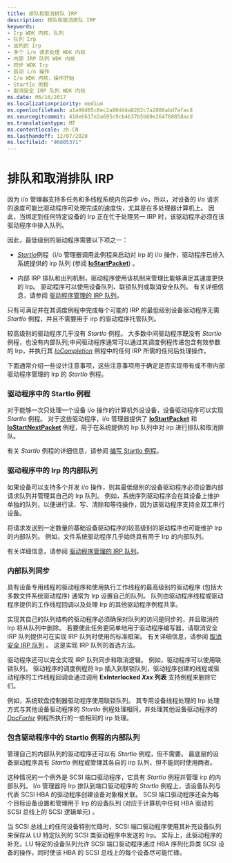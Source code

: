 ```yaml
---
title: 排队和取消排队 IRP
description: 排队和取消排队 IRP
keywords:
- Irp WDK 内核，队列
- 队列 Irp
- 出列的 Irp
- 多个 i/o 请求处理 WDK 内核
- 内部 IRP 队列 WDK 内核
- 同步 WDK Irp
- 启动 i/o 操作
- I/o WDK 内核，操作开始
- StartIo 例程
- 取消安全 IRP 队列 WDK 内核
ms.date: 06/16/2017
ms.localizationpriority: medium
ms.openlocfilehash: a1a99d85c8ec2a80dd4a8282c7a2886abd7afac8
ms.sourcegitcommit: 418e6617e2a695c9cb4b37b5b60e264760858acd
ms.translationtype: MT
ms.contentlocale: zh-CN
ms.lasthandoff: 12/07/2020
ms.locfileid: "96805371"
---
```

# <a name="queuing-and-dequeuing-irps"></a>排队和取消排队 IRP





因为 i/o 管理器支持多任务和多线程系统内的异步 i/o，所以，对设备的 i/o 请求的速度可能比驱动程序可处理完成的速度快，尤其是在多处理器计算机上。 因此，当绑定到任何特定设备的 Irp 正在忙于处理另一 IRP 时，该驱动程序必须在该驱动程序中排入队列。

因此，最低级别的驱动程序需要以下项之一：

-   [*StartIo*](/windows-hardware/drivers/ddi/wdm/nc-wdm-driver_startio)例程（i/o 管理器调用此例程来启动对 irp 的 i/o 操作，驱动程序已排入系统提供的 irp 队列 (参阅 [**IoStartPacket**](/windows-hardware/drivers/ddi/ntifs/nf-ntifs-iostartpacket)) 。

-   内部 IRP 排队和出列机制，驱动程序使用该机制来管理比能够满足其速度更快的 Irp。 驱动程序可以使用设备队列、联锁队列或取消安全队列。 有关详细信息，请参阅 [驱动程序管理的 IRP 队列](driver-managed-irp-queues.md)。

只有可满足并在其调度例程中完成每个可能的 IRP 的最低级别设备驱动程序无需 *StartIo* 例程，并且不需要用于 irp 的驱动程序托管队列。

较高级别的驱动程序几乎没有 *StartIo* 例程。 大多数中间驱动程序既没有 *StartIo* 例程，也没有内部队列;中间驱动程序通常可以通过其调度例程传递包含有效参数的 Irp，并执行其 [*IoCompletion*](/windows-hardware/drivers/ddi/wdm/nc-wdm-io_completion_routine) 例程中的任何 IRP 所需的任何后处理操作。

下面通常介绍一些设计注意事项，这些注意事项用于确定是否实现带有或不带内部驱动程序管理的 Irp 的 *StartIo* 例程。

### <a name="startio-routines-in-drivers"></a>驱动程序中的 StartIo 例程

对于能够一次只处理一个设备 i/o 操作的计算机外设设备，设备驱动程序可以实现 *StartIo* 例程。 对于这些驱动程序，i/o 管理器提供了 [**IoStartPacket**](/windows-hardware/drivers/ddi/ntifs/nf-ntifs-iostartpacket) 和 [**IoStartNextPacket**](/windows-hardware/drivers/ddi/ntifs/nf-ntifs-iostartnextpacket) 例程，用于在系统提供的 Irp 队列中对 irp 进行排队和取消排队。

有关 *StartIo* 例程的详细信息，请参阅 [编写 StartIo 例程](writing-a-startio-routine.md)。

### <a name="internal-queues-for-irps-in-drivers"></a>驱动程序中的 Irp 的内部队列

如果设备可以支持多个并发 i/o 操作，则其最低级别的设备驱动程序必须设置内部请求队列并管理其自己的 Irp 队列。 例如，系统序列驱动程序会在其设备上维护单独的队列，以便进行读、写、清除和等待操作，因为该驱动程序支持全双工串行设备。

将请求发送到一定数量的基础设备驱动程序的较高级别的驱动程序也可能维护 Irp 的内部队列。 例如，文件系统驱动程序几乎始终具有用于 Irp 的内部队列。

有关详细信息，请参阅 [驱动程序管理的 IRP 队列](driver-managed-irp-queues.md)。

### <a name="internal-queue-synchronization"></a>内部队列同步

具有设备专用线程的驱动程序和使用执行工作线程的最高级别的驱动程序 (包括大多数文件系统驱动程序) 通常为 Irp 设置自己的队列。 队列由驱动程序线程或驱动程序提供的工作线程回调以及处理 Irp 的其他驱动程序例程共享。

实现其自己的队列结构的驱动程序必须确保对队列的访问是同步的，并且取消的 Irp 将从队列中删除。 若要使此任务更简单地用于驱动程序编写器，请取消安全 IRP 队列提供可在实现 IRP 队列时使用的标准框架。 有关详细信息，请参阅 [取消安全 IRP 队列](cancel-safe-irp-queues.md) 。 这是实现 IRP 队列的首选方法。

驱动程序还可以完全实现 IRP 队列同步和取消逻辑。 例如，驱动程序可以使用联锁队列。 驱动程序的调度例程将 Irp 插入到联锁队列，驱动程序创建的线程或驱动程序的工作线程回调会通过调用 **ExInterlocked *Xxx* 列表** 支持例程来删除它们。

例如，系统软盘控制器驱动程序使用联锁队列。 其专用设备线程处理的 Irp 处理方式与其他设备驱动程序的 *StartIo* 例程处理相同，并处理其他设备驱动程序的 [*DpcForIsr*](/windows-hardware/drivers/ddi/wdm/nc-wdm-io_dpc_routine) 例程所执行的一些相同的 irp 处理。

### <a name="internal-queues-with-startio-routines-in-drivers"></a>包含驱动程序中的 StartIo 例程的内部队列

管理自己的内部队列的驱动程序还可以有 *StartIo* 例程，但不需要。 最底层的设备驱动程序具有 *StartIo* 例程或管理其各自的 irp 队列，但不能同时使用两者。

这种情况的一个例外是 SCSI 端口驱动程序，它具有 *StartIo* 例程并管理 irp 的内部队列。 I/o 管理器将 Irp 排队到端口驱动程序的 *StartIo* 例程上，该设备队列与代表 SCSI HBA 的驱动程序创建设备对象相关联。 SCSI 端口驱动程序还会为每个目标设备设置和管理用于 Irp 的设备队列 (对应于计算机中任何 HBA 驱动的 SCSI 总线上的 SCSI 逻辑单元) 。

当 SCSI 总线上的任何设备特别忙碌时，SCSI 端口驱动程序使用其补充设备队列来保存从 LU 特定队列的 SCSI 类驱动程序中发送的 Irp。 实际上，此驱动程序的补充，LU 特定的设备队列允许 SCSI 端口驱动程序通过 HBA 序列化异类 SCSI 设备的操作，同时使该 HBA 的 SCSI 总线上的每个设备尽可能忙碌。

 

